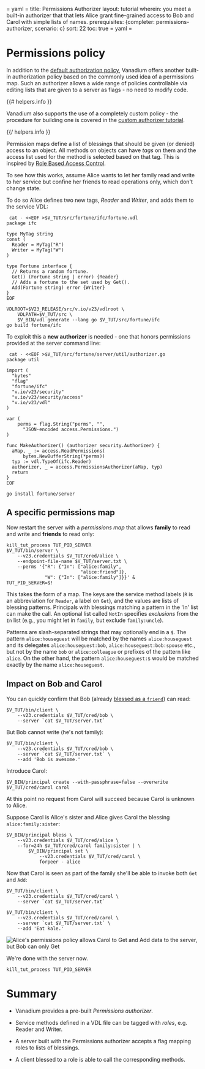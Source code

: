 = yaml =
title: Permissions Authorizer
layout: tutorial
wherein: you meet a built-in authorizer that that lets Alice grant fine-grained access to Bob and Carol with simple lists of names.
prerequisites: {completer: permissions-authorizer, scenario: c}
sort: 22
toc: true
= yaml =

# Permissions policy

In addition to the [default authorization policy][default-auth], Vanadium
offers another built-in authorization policy based on the commonly used idea of
a permissions map.  Such an authorizer allows a wide range of policies
controllable via editing lists that are given to a server as flags - no need to
modify code.

{{# helpers.info }}

Vanadium also supports the use of a completely custom policy - the
procedure for building one is covered in the [custom authorizer
tutorial][custom-authorizer].

{{/ helpers.info }}

Permission maps define a list of blessings that should be given (or denied)
access to an object. All methods on objects can have _tags_ on them and the
access list used for the method is selected based on that tag.  This is
inspired by [Role Based Access Control].

To see how this works, assume Alice wants to let her family read and
write to her service but confine her friends to read operations only,
which don't change state.

To do so Alice defines two new tags, _Reader_ and _Writer_, and adds
them to the service VDL:

<!-- @fortuneInterfaceWithTags @test @completer -->
```
 cat - <<EOF >$V_TUT/src/fortune/ifc/fortune.vdl
package ifc

type MyTag string
const (
  Reader = MyTag("R")
  Writer = MyTag("W")
)

type Fortune interface {
  // Returns a random fortune.
  Get() (Fortune string | error) {Reader}
  // Adds a fortune to the set used by Get().
  Add(Fortune string) error {Writer}
}
EOF

VDLROOT=$V23_RELEASE/src/v.io/v23/vdlroot \
    VDLPATH=$V_TUT/src \
    $V_BIN/vdl generate --lang go $V_TUT/src/fortune/ifc
go build fortune/ifc
```

To exploit this a __new authorizer__ is needed - one
that honors permissions provided at the server
command line:

<!-- @permissionsAuthorizer @test @completer -->
```
 cat - <<EOF >$V_TUT/src/fortune/server/util/authorizer.go
package util

import (
  "bytes"
  "flag"
  "fortune/ifc"
  "v.io/v23/security"
  "v.io/v23/security/access"
  "v.io/v23/vdl"
)

var (
	perms = flag.String("perms", "",
      "JSON-encoded access.Permissions.")
)

func MakeAuthorizer() (authorizer security.Authorizer) {
  aMap, _ := access.ReadPermissions(
      bytes.NewBufferString(*perms))
  typ := vdl.TypeOf(ifc.Reader)
  authorizer, _ = access.PermissionsAuthorizer(aMap, typ)
  return
}
EOF

go install fortune/server
```

## A specific permissions map

Now restart the server with a *permissions map* that
allows __family__ to read and write and __friends__ to read only:

<!-- @startServerWithPerms @test @sleep -->
```
kill_tut_process TUT_PID_SERVER
$V_TUT/bin/server \
    --v23.credentials $V_TUT/cred/alice \
    --endpoint-file-name $V_TUT/server.txt \
    --perms '{"R": {"In": ["alice:family",
                           "alice:friend"]},
              "W": {"In": ["alice:family"]}}' &
TUT_PID_SERVER=$!
```

This takes the form of a map.  The keys are the service method labels
(`R` is an abbreviation for `Reader`, a label on `Get`), and the
values are lists of blessing patterns.  Principals with blessings matching
a pattern in the 'In' list can make the call.  An optional list called
`NotIn` specifies _exclusions_ from the `In` list (e.g., you might let in `family`,
but exclude `family:uncle`).

Patterns are slash-separated strings that may optionally end in a `$`.  The
pattern `alice:houseguest` will be matched by the names `alice:houseguest` and
its delegates `alice:houseguest:bob`, `alice:houseguest:bob:spouse` etc., but
not by the name `bob` or `alice:colleague` or prefixes of the pattern like
`alice`.  On the other hand, the pattern `alice:houseguest:$` would be matched
exactly by the name `alice:houseguest`.

## Impact on Bob and Carol

You can quickly confirm that Bob (already [blessed as a
`friend`][blessings]) can read:

<!-- @bobCanRead @test -->
```
$V_TUT/bin/client \
    --v23.credentials $V_TUT/cred/bob \
    --server `cat $V_TUT/server.txt`
```

But Bob cannot write (he's not family):

<!-- @bobCannotWrite -->
```
$V_TUT/bin/client \
    --v23.credentials $V_TUT/cred/bob \
    --server `cat $V_TUT/server.txt` \
    --add 'Bob is awesome.'
```

Introduce Carol:

<!-- @createCarol @test @completer -->
```
$V_BIN/principal create --with-passphrase=false --overwrite $V_TUT/cred/carol carol
```

At this point no request from Carol will succeed because Carol is
unknown to Alice.

Suppose Carol is Alice's sister and Alice gives Carol the blessing
`alice:family:sister`:

<!-- @aliceBlessCarolAsSister @test @completer -->
```
$V_BIN/principal bless \
    --v23.credentials $V_TUT/cred/alice \
    --for=24h $V_TUT/cred/carol family:sister | \
        $V_BIN/principal set \
            --v23.credentials $V_TUT/cred/carol \
            forpeer - alice
```

Now that Carol is seen as part of the family she'll be able to invoke
both `Get` and `Add`:

<!-- @clientIsCarol @test -->
```
$V_TUT/bin/client \
    --v23.credentials $V_TUT/cred/carol \
    --server `cat $V_TUT/server.txt`

$V_TUT/bin/client \
    --v23.credentials $V_TUT/cred/carol \
    --server `cat $V_TUT/server.txt` \
    --add 'Eat kale.'
```

![Alice's permissions policy allows Carol to Get and Add data to the server, but Bob can only Get](/images/tut/security04-alice-carol-succeed-bob-fails.svg)

We're done with the server now.

<!-- @killServer @test -->
```
kill_tut_process TUT_PID_SERVER
```

# Summary

* Vanadium provides a pre-built _Permissions authorizer_.

* Service methods defined in a VDL file can be tagged with _roles_,
  e.g. Reader and Writer.

* A server built with the Permissions authorizer accepts a flag mapping roles
  to lists of blessings.

* A client blessed to a role is able to call the corresponding methods.

[Role Based Access Control]: http://en.wikipedia.org/wiki/Role-based_access_control
[blessing]: /glossary.html#blessing
[cert-chain]: /glossary.html#certificate-chain
[custom-authorizer]: /tutorials/security/custom-authorizer.html
[principal]: /glossary.html#principal
[default-auth]: /tutorials/security/principals-and-blessings.html#default-authorization-policy
[blessings]: /tutorials/security/principals-and-blessings.html#blessings
[default-auth]: /tutorials/security/principals-and-blessings.html#default-authorization-policy
